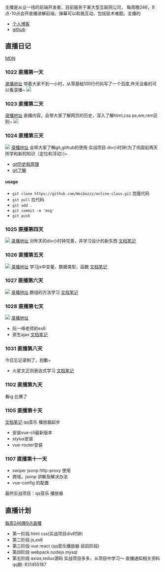 主播是从业一线的前端开发者，目前服务于某大型互联网公司，
每周晚246，9点-10点会开直播讲解前端，弹幕可以和我互动，包括技术难题。主播的

- [个人博客](http://www.liuweibo.cn/)
- [github](https://github.com/weibozzz)

## 直播日记
[MDN](https://developer.mozilla.org/zh-CN/docs/Web/JavaScript)
### 1022 直播第一天
[录播地址](https://www.bilibili.com/video/av73087610)
带着大家不到一小时，从零基础100行代码写了一个百度,昨天没看的可以看录播~
![](./images/baidu.png)

### 1023 直播第二天
[录播地址](https://www.bilibili.com/video/av73195361)
直播内容，会带大家了解网页的历史，深入了解html,css px,em,rem区别~
![](./images/image-20190724113314237.png)

### 1024 直播第三天
![](./images/div-clock.png)
[录播地址](https://www.bilibili.com/video/av73296107)
会带大家了解git,github的使用 实战项目 div小时钟(为了巩固前两天所学和新的知识（定位和浮动）)~

- [git历史和原理](https://weibozzz.github.io/#/./docs/%E5%B7%A5%E5%85%B7/git%E5%8E%86%E5%8F%B2%E5%92%8C%E5%8E%9F%E7%90%86)
- [git了解](https://weibozzz.github.io/#/./docs/工具/你想要的git都有)
#### usage
- `git clone https://github.com/Weibozzz/online-class.git` 克隆代码
- `git pull` 拉代码
- `git add .` 
- `git commit -m 'msg'`
- `git push`


### 1025 直播第四天

![](./images/div-clock.png)
[录播地址](https://www.bilibili.com/video/av73397612)
对昨天的div小时钟完善，并学习设计的新东西
[文档笔记](./docs/date_dom.md)

### 1026 直播第五天
![](./images/qq-music.png)
[录播地址](https://www.bilibili.com/video/av73524862)
学习js中变量，数据类型，函数
[文档笔记](./docs/变量函数.md)

### 1027 直播第六天
![](./images/array.png)
[录播地址](https://www.bilibili.com/video/av73661684)
数组的方法学习 
[文档笔记](./docs/array.md)


### 1028 直播第七天
![](./images/es6.png)
[录播地址](https://www.bilibili.com/video/av73770484)
- 阮一峰老师的es6 
- 原生ajax
[文档笔记](./docs/es6.md)

### 1031 直播第八天
今日忘记录制了，抱歉~
- 火星文正则表达式学习
[文档笔记](./docs/regexp.md)

### 1102 直播第九天
看ig 比赛了

### 1105 直播第十天

[文档笔记](./docs/vue-music.md)
qq音乐 播放器起步

- 安装vue-cli最新版本
- stylus安装
- vue-router安装

### 1107 直播第十一天

- swiper jsonp  http-proxy 使用
- 跨域，jsonp 讲解及解决办法
- vue-config 的配置


最终实战项目：qq音乐 播放器





## 直播计划

[每周246晚9点直播](http://live.bilibili.com/21660572)
- 第一阶段 html css(实战项目div时钟)
- 第二阶段 js,es6
- 第三阶段 vue react (qq音乐播放器 目前阶段)
- 第四阶段 webpack nodejs mysql
- 第五阶段 axios,redux源码
实战项目多多，从项目中学习～
直播通知相关资料qq群: 831455187
